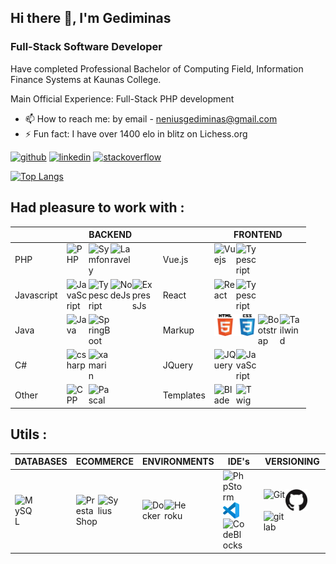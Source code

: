 ## Hi there 👋, I'm Gediminas
### Full-Stack Software Developer
Have completed Professional Bachelor of Computing Field, Information Finance Systems at Kaunas College.

Main Official Experience: Full-Stack PHP development

- 📫 How to reach me: by email - neniusgediminas@gmail.com
- ⚡ Fun fact: I have over 1400 elo in blitz on Lichess.org


[<img src='https://cdn.jsdelivr.net/npm/simple-icons@3.0.1/icons/github.svg' alt='github' height='40'>](https://github.com/gediminasnn)  [<img src='https://cdn.jsdelivr.net/npm/simple-icons@3.0.1/icons/linkedin.svg' alt='linkedin' height='40'>](https://www.linkedin.com/in/gediminasn/)  [<img src='https://cdn.jsdelivr.net/npm/simple-icons@3.0.1/icons/stackoverflow.svg' alt='stackoverflow' height='40'>](https://stackoverflow.com/users/12374359/gediminas)



[![Top Langs](https://github-readme-stats.vercel.app/api/top-langs/?username=gediminasnn&theme=dark&show_icons=true)](https://github.com/anuraghazra/github-readme-stats)

## Had pleasure to work with :

|  | BACKEND |  | FRONTEND |
|--|--|--|--|
| PHP | [<img align="left" alt="PHP" width="35px" src="https://user-images.githubusercontent.com/70708109/103491648-44859780-4e2e-11eb-80d3-a28af57f9275.jpg"/>][php] [<img align="left" alt="Symfony" width="35px" src="https://user-images.githubusercontent.com/70708109/103173522-4c5c9f00-4864-11eb-919e-a37ceecb8242.png" />][symfony] [<img align="left" alt="Laravel" width="35px" src="https://user-images.githubusercontent.com/70708109/174861141-e458d49f-fe86-473a-8aa0-2d587fabd9fe.png" />][laravel] |  Vue.js | [<img align="left" alt="Vuejs" width="35px" src="https://github.com/gediminasnn/gediminasnn/assets/70708109/7f72bcba-b8af-4e4d-8f8f-8ce5d88da68a" />][vuejs] [<img align="left" alt="Typescript" width="35px" src="https://user-images.githubusercontent.com/70708109/174858590-8a2dca25-714e-4a89-a900-60b52b33205f.png" />][typescript] |
| Javascript | [<img align="left" alt="JavaScript" width="35px" src="https://user-images.githubusercontent.com/70708109/103491708-975f4f00-4e2e-11eb-8c99-9bb8198b7a3d.png" />][javascript] [<img align="left" alt="Typescript" width="35px" src="https://user-images.githubusercontent.com/70708109/174858590-8a2dca25-714e-4a89-a900-60b52b33205f.png" />][typescript] [<img align="left" alt="NodeJs" width="35px" src="https://user-images.githubusercontent.com/70708109/174860884-50479347-8569-43d0-b420-ff3c031500b2.png" />][nodejs] [<img align="left" alt="ExpressJs" width="35px" src="https://user-images.githubusercontent.com/70708109/174859901-cfeecb30-12e2-46ca-bcc1-29d84bdf3f5e.png" />][expressjs] |  React | [<img align="left" alt="React" width="35px" src="https://user-images.githubusercontent.com/70708109/174860132-c23f1158-d6d1-4b38-8c81-19683f437373.png" />][react] [<img align="left" alt="Typescript" width="35px" src="https://user-images.githubusercontent.com/70708109/174858590-8a2dca25-714e-4a89-a900-60b52b33205f.png" />][typescript] |
| Java | [<img align="left" alt="Java" width="35px" src="https://user-images.githubusercontent.com/70708109/279370694-1789ce72-5e11-4415-a14d-70d1ef8ce17b.svg" />][java][<img align="left" alt="SpringBoot" width="35px" src="https://user-images.githubusercontent.com/70708109/279370688-370458c5-662c-499e-ad1a-3357f6647aa0.png" />][springboot] |  Markup | [<img align="left" alt="HTML5" width="35px" src="https://raw.githubusercontent.com/github/explore/80688e429a7d4ef2fca1e82350fe8e3517d3494d/topics/html/html.png" />][html5] [<img align="left" alt="CSS3" width="35px" src="https://raw.githubusercontent.com/github/explore/80688e429a7d4ef2fca1e82350fe8e3517d3494d/topics/css/css.png" />][css3] [<img align="left" alt="Bootstrap" width="35px" src="https://user-images.githubusercontent.com/70708109/103491716-a7772e80-4e2e-11eb-8534-1b1c7103968d.png" />][bootstrap] [<img align="left" alt="Tailwind" width="35px" src="https://user-images.githubusercontent.com/70708109/174860185-4bbbdbd0-76ee-48cc-b45f-3492e4baee28.png" />][tailwind] |
| C# | [<img align="left" alt="csharp" width="35px" src="https://user-images.githubusercontent.com/70708109/174859950-2120e220-ef12-4c25-ba95-d00c3f998901.png" />][csharp][<img align="left" alt="xamarin" width="35px" src="https://user-images.githubusercontent.com/70708109/174859984-76d6bf7e-cbd7-4f7a-940a-2c5ddf28e338.png" />][xamarin] |  JQuery | [<img align="left" alt="JQuery" width="35px" src="https://user-images.githubusercontent.com/70708109/174860294-4c3f1bd8-23fd-4b5a-9383-a768382bee1d.png" />][jquery] [<img align="left" alt="JavaScript" width="35px" src="https://user-images.githubusercontent.com/70708109/103491708-975f4f00-4e2e-11eb-8c99-9bb8198b7a3d.png" />][javascript] |
| Other | [<img align="left" alt="CPP" width="35px" src="https://user-images.githubusercontent.com/70708109/103491664-57986780-4e2e-11eb-9980-7d568c399997.png"/>][cpp] [<img align="left" alt="Pascal" width="35px" src="https://github.com/gediminasnn/gediminasnn/assets/70708109/3c91ef7f-7568-4882-b86e-f220be971a6b"/>][pascal] | Templates | [<img align="left" alt="Blade" width="35px" src="https://user-images.githubusercontent.com/70708109/174861479-de005841-44ef-4bd9-83a5-cb6cfd54f74c.png" />][blade] [<img align="left" alt="Twig" width="35px" src="https://user-images.githubusercontent.com/70708109/174860333-de9c1838-6a29-4495-8cbc-b546b7853319.png" />][twig] |

## Utils :
|  DATABASES | ECOMMERCE | ENVIRONMENTS | IDE's | VERSIONING |
|--|--|--|--|--|
| [<img align="left" alt="MySQL" width="35px" src="https://user-images.githubusercontent.com/70708109/103491728-c1187600-4e2e-11eb-80cf-17ffbd43adff.png" />][mysql] | [<img align="left" alt="PrestaShop" width="35px" src="https://user-images.githubusercontent.com/70708109/174860058-f7f67408-8ae2-49f8-9cd4-367e11125474.png" />][prestashop] [<img align="left" alt="Sylius" width="35px" src="https://user-images.githubusercontent.com/70708109/174860102-6ddbe233-1f18-436e-a998-1fcaafb83e53.png" />][sylius] | [<img align="left" alt="Docker" width="35px" src="https://user-images.githubusercontent.com/70708109/103491734-d097bf00-4e2e-11eb-8ca9-59a4e5e37774.png" />][docker] [<img align="left" alt="Heroku" width="35px" src="https://user-images.githubusercontent.com/70708109/174860414-9998abfa-5998-4c0c-9e35-afe359013a2a.png" />][heroku] | [<img align="left" alt="PhpStorm" width="35px" src="https://user-images.githubusercontent.com/70708109/103173543-6c8c5e00-4864-11eb-8a96-c99338d446fc.png" />][phpstorm] [<img align="left" alt="Visual Studio Code" width="26px" src="https://raw.githubusercontent.com/github/explore/80688e429a7d4ef2fca1e82350fe8e3517d3494d/topics/visual-studio-code/visual-studio-code.png" />][visualstudiocode] [<img align="left" alt="CodeBlocks" width="35px" src="https://user-images.githubusercontent.com/70708109/174861853-a843f26e-90cc-474c-a461-b3def2dc315a.png" />][codeblocks] | [<img align="left" alt="Git" width="35px" src="https://www.vectorlogo.zone/logos/git-scm/git-scm-icon.svg" />][git] [<img align="left" alt="GitHub" width="35px" src="https://raw.githubusercontent.com/github/explore/78df643247d429f6cc873026c0622819ad797942/topics/github/github.png" />][github] [<img align="left" alt="gitlab" width="35px" src="https://user-images.githubusercontent.com/70708109/174860553-5e664e02-0d2b-4618-9623-60721f66587d.png" />][gitlab] |

[phpstorm]: https://www.jetbrains.com/phpstorm/promo/
[visualstudiocode]: https://code.visualstudio.com/
[php]: https://www.php.net/
[cpp]: http://www.cplusplus.org/
[symfony]: https://symfony.com/
[html5]: https://en.wikipedia.org/wiki/HTML5
[css3]: https://en.wikipedia.org/wiki/CSS
[javascript]: https://en.wikipedia.org/wiki/JavaScript
[bootstrap]: https://getbootstrap.com/
[mysql]: https://www.mysql.com/
[git]: https://git-scm.com/
[github]: https://github.com/
[docker]: https://www.docker.com/
[terminal]: https://en.wikipedia.org/wiki/Windows_Terminal
[laravel]: https://laravel.com/
[typescript]: https://www.typescriptlang.org/
[nodejs]:https://nodejs.org/en/
[expressjs]: https://expressjs.com/
[csharp]: https://docs.microsoft.com/en-us/dotnet/csharp/
[xamarin]: https://dotnet.microsoft.com/en-us/apps/xamarin
[react]: https://reactjs.org/
[typescript]: https://www.typescriptlang.org/
[tailwind]: https://tailwindcss.com/
[jquery]: https://jquery.com/
[blade]: https://laravel.com/docs/master/blade
[vuejs]: https://vuejs.org/
[twig]: https://twig.symfony.com/
[heroku]: https://www.heroku.com/
[codeblocks]: https://www.codeblocks.org/
[gitlab]: https://about.gitlab.com/
[prestashop]: https://www.prestashop.com/en
[sylius]: https://sylius.com/
[java]: https://www.java.com/en/
[springboot]: https://spring.io/
[pascal]: https://en.wikipedia.org/wiki/Pascal_(programming_language)
